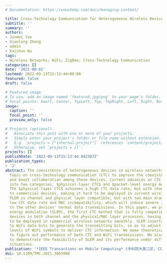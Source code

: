 ```yaml
---
# Documentation: https://wowchemy.com/docs/managing-content/

title: Cross-Technology Communication for Heterogeneous Wireless Devices through Symbol-Level Energy Modulation
subtitle: ''
summary: ''
authors:
- Junmei Yao
- Xiaolong Zheng
- admin
- Kaishun Wu
tags:
- Wireless Networks; WiFi; ZigBee; Cross-Technology Communication
categories: []
date: '2021-00-01'
lastmod: 2022-09-13T23:13:44+08:00
featured: false
draft: false

# Featured image
# To use, add an image named `featured.jpg/png` to your page's folder.
# Focal points: Smart, Center, TopLeft, Top, TopRight, Left, Right, BottomLeft, Bottom, BottomRight.
image:
  caption: ''
  focal_point: ''
  preview_only: false

# Projects (optional).
#   Associate this post with one or more of your projects.
#   Simply enter your project's folder or file name without extension.
#   E.g. `projects = ["internal-project"]` references `content/project/deep-learning/index.md`.
#   Otherwise, set `projects = []`.
projects: []
publishDate: '2022-09-13T15:13:44.042387Z'
publication_types:
- '2'
abstract: The coexistence of heterogeneous devices in wireless networks brings a new
  topic on cross-technology communication (CTC) to improve the coexistence efficiency
  and boost collaboration among these devices. Current advances on CTC mainly fall
  into two categories, $physical-layer CTC$ and $packet-level energy modulation$ (PLEM).
  The $physical-layer CTC$ achieves a high CTC data rate, but with channel incompatible
  to commercial devices, making it hard to be deployed in current wireless networks.
  PLEM is channel and physical layer compatible, but with two main drawbacks of the
  low CTC data rate and MAC incompatibility, which will induce severe interference
  to the other devices' normal data transmissions. In this paper, we propose symbol-level
  energy modulation (SLEM), the first CTC method that is fully compatible with current
  devices in both channel and the physical/MAC layer processes, having the ability
  to be deployed in commercial wireless networks smoothly. SLEM inserts extra bits
  to WiFi data bits to generate the transmitting bits, so as to adjust the energy
  levels of WiFi symbols to deliver CTC information. We make theoretical analysis
  to figure out performance of both CTC and WiFi transmissions. We also conduct experiments
  to demonstrate the feasibility of SLEM and its performance under different network
  situations.
publication: '*IEEE Transactions on Mobile Computing* (中科院大类二区, CCF A 类期刊)'
doi: 10.1109/TMC.2021.3065998
---
```

